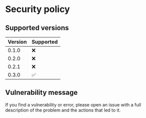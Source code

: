# Security policy

## Supported versions

| Version | Supported         |
|---------|-------------------|
| 0.1.0   | :x:               |
| 0.2.0   | :x:               |
| 0.2.1   | :x:               |
| 0.3.0   | :white_check_mark:|

## Vulnerability message

If you find a vulnerability or error, 
please open an issue with a full description of the problem and the actions that led to it.